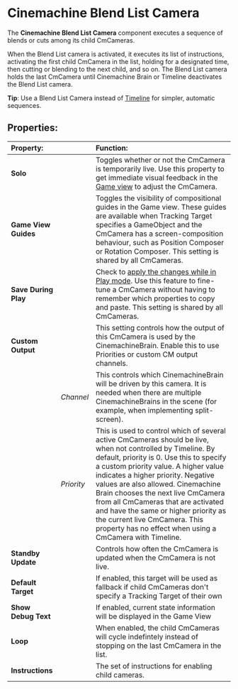 # Cinemachine Blend List Camera

The __Cinemachine Blend List Camera__ component executes a sequence of blends or cuts among its child CmCameras.

When the Blend List camera is activated, it executes its list of instructions, activating the first child CmCamera in the list, holding for a designated time, then cutting or blending to the next child, and so on. The Blend List camera holds the last CmCamera until Cinemachine Brain or Timeline deactivates the Blend List camera.

**Tip**: Use a Blend List Camera instead of  [Timeline](CinemachineTimeline.md) for simpler, automatic sequences.

## Properties:

| **Property:** || **Function:** |
|:---|:---|:---|
| __Solo__ || Toggles whether or not the CmCamera is temporarily live. Use this property to get immediate visual feedback in the [Game view](https://docs.unity3d.com/Manual/GameView.html) to adjust the CmCamera. |
| __Game View Guides__ || Toggles the visibility of compositional guides in the Game view. These guides are available when Tracking Target specifies a GameObject and the CmCamera has a screen-composition behaviour, such as Position Composer or Rotation Composer. This setting is shared by all CmCameras. |
| __Save During Play__ || Check to [apply the changes while in Play mode](CinemachineSavingDuringPlay.md).  Use this feature to fine-tune a CmCamera without having to remember which properties to copy and paste. This setting is shared by all CmCameras. |
| __Custom Output__ || This setting controls how the output of this CmCamera is used by the CinemachineBrain.  Enable this to use Priorities or custom CM output channels. |
|| _Channel_ | This controls which CinemachineBrain will be driven by this camera.  It is needed when there are multiple CinemachineBrains in the scene (for example, when implementing split-screen). |
|| _Priority_ | This is used to control which of several active CmCameras should be live, when not controlled by Timeline. By default, priority is 0.  Use this to specify a custom priority value. A higher value indicates a higher priority. Negative values are also allowed. Cinemachine Brain chooses the next live CmCamera from all CmCameras that are activated and have the same or higher priority as the current live CmCamera. This property has no effect when using a CmCamera with Timeline. |
| __Standby Update__ || Controls how often the CmCamera is updated when the CmCamera is not live. |
| __Default Target__ || If enabled, this target will be used as fallback if child CmCameras don't specify a Tracking Target of their own |
| __Show Debug Text__ || If enabled, current state information will be displayed in the Game View |
| __Loop__ || When enabled, the child CmCameras will cycle indefintely instead of stopping on the last CmCamera in the list. |
| __Instructions__ || The set of instructions for enabling child cameras. |
